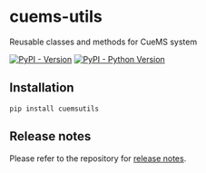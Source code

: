 # cuems-utils
Reusable classes and methods for CueMS system

[![PyPI - Version](https://img.shields.io/pypi/v/cuemsutils.svg)](https://pypi.org/project/cuemsutils)
[![PyPI - Python Version](https://img.shields.io/pypi/pyversions/cuemsutils.svg)](https://pypi.org/project/cuemsutils)


## Installation

```console
pip install cuemsutils
```

## Release notes
Please refer to the repository for [release notes](https://github.com/stagesoft/cuems-utils?tab=readme-ov-file#release-notes).
